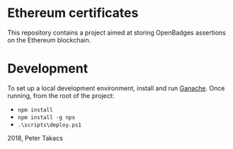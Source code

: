 # Ethereum certificates

This repository contains a project aimed at storing OpenBadges assertions on the Ethereum blockchain.

# Development

To set up a local development environment, install and run [Ganache](https://truffleframework.com/ganache). Once running, from the root of the project:
  - `npm install`
  - `npm install -g npx`
  - `.\scripts\deploy.ps1`



2018, Peter Takacs